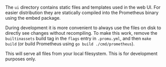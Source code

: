 The `ui` directory contains static files and templates used in the web UI. For
easier distribution they are statically compiled into the Prometheus binary
using the embed package.

During development it is more convenient to always use the files on disk to
directly see changes without recompiling.
To make this work, remove the `builtinassets` build tag in the `flags` entry
in `.promu.yml`, and then `make build` (or build Prometheus using
`go build ./cmd/prometheus`).

This will serve all files from your local filesystem.
This is for development purposes only.
